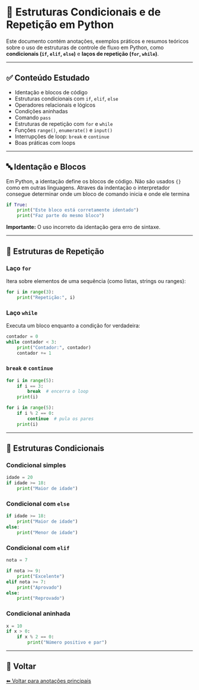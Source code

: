 
# 🧠 Estruturas Condicionais e de Repetição em Python

Este documento contém anotações, exemplos práticos e resumos teóricos sobre o uso de estruturas de controle de fluxo em Python, como **condicionais (`if`, `elif`, `else`)** e **laços de repetição (`for`, `while`)**.

---

## ✅ Conteúdo Estudado

- Identação e blocos de código
- Estruturas condicionais com `if`, `elif`, `else`
- Operadores relacionais e lógicos
- Condições aninhadas
- Comando `pass`
- Estruturas de repetição com `for` e `while`
- Funções `range()`, `enumerate()` e `input()`
- Interrupções de loop: `break` e `continue`
- Boas práticas com loops

---

## 🔤 Identação e Blocos

Em Python, a identação define os blocos de código. Não são usados `{}` como em outras linguagens.
Atraves da indentação o interpretador consegue determinar onde um bloco de comando inicia e onde ele termina

```python
if True:
    print("Este bloco está corretamente identado")
    print("Faz parte do mesmo bloco")
```

**Importante:** O uso incorreto da identação gera erro de sintaxe.

---

## 🔁 Estruturas de Repetição

### Laço `for`

Itera sobre elementos de uma sequência (como listas, strings ou ranges):

```python
for i in range(3):
    print("Repetição:", i)
```

### Laço `while`

Executa um bloco enquanto a condição for verdadeira:

```python
contador = 0
while contador < 3:
    print("Contador:", contador)
    contador += 1
```

### `break` e `continue`

```python
for i in range(5):
    if i == 3:
        break  # encerra o loop
    print(i)

for i in range(5):
    if i % 2 == 0:
        continue  # pula os pares
    print(i)
```

---

## 🔀 Estruturas Condicionais

### Condicional simples

```python
idade = 20
if idade >= 18:
    print("Maior de idade")
```

### Condicional com `else`

```python
if idade >= 18:
    print("Maior de idade")
else:
    print("Menor de idade")
```

### Condicional com `elif`

```python
nota = 7

if nota >= 9:
    print("Excelente")
elif nota >= 7:
    print("Aprovado")
else:
    print("Reprovado")
```

### Condicional aninhada

```python
x = 10
if x > 0:
    if x % 2 == 0:
        print("Número positivo e par")
```

---



## 🔗 Voltar

[⬅ Voltar para anotações principais](../README.md)
